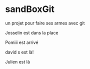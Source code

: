 # sandBoxGit
un projet pour faire ses armes avec git

Josselin est dans la place

Pomiii est arrivé


david s est là!

Julien est là
